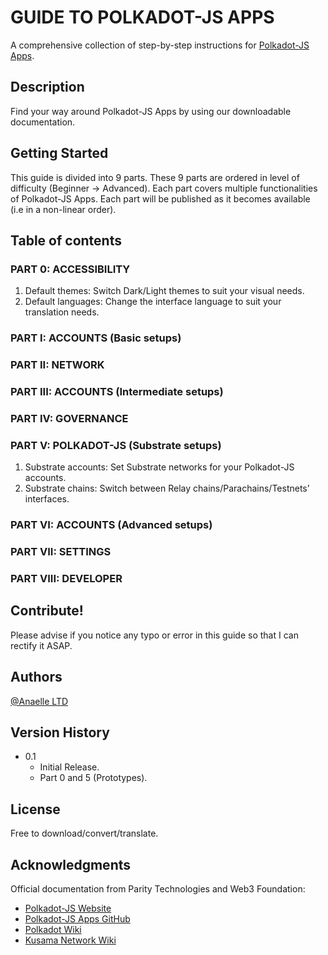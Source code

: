 # GUIDE TO POLKADOT-JS APPS

A comprehensive collection of step-by-step instructions for [Polkadot-JS Apps](https://polkadot.js.org/apps/#/accounts).


## Description

Find your way around Polkadot-JS Apps by using our downloadable documentation.


## Getting Started
This guide is divided into 9 parts.
These 9 parts are ordered in level of difficulty (Beginner -> Advanced).
Each part covers multiple functionalities of Polkadot-JS Apps.
Each part will be published as it becomes available (i.e in a non-linear order).


## Table of contents

### PART 0: ACCESSIBILITY
1.	Default themes: Switch Dark/Light themes to suit your visual needs.
2.	Default languages: Change the interface language to suit your translation needs.

### PART I: ACCOUNTS (Basic setups)

### PART II: NETWORK

### PART III: ACCOUNTS (Intermediate setups)

### PART IV: GOVERNANCE

### PART V: POLKADOT-JS (Substrate setups)
1.	Substrate accounts: Set Substrate networks for your Polkadot-JS accounts. 
2.	Substrate chains: Switch between Relay chains/Parachains/Testnets’ interfaces.

### PART VI: ACCOUNTS (Advanced setups)

### PART VII: SETTINGS

### PART VIII: DEVELOPER


## Contribute!

Please advise if you notice any typo or error in this guide so that I can rectify it ASAP.


## Authors

[@Anaelle LTD](https://t.me/AnaelleLTD)


## Version History

* 0.1
    * Initial Release.
    * Part 0 and 5 (Prototypes).

## License

Free to download/convert/translate.


## Acknowledgments

Official documentation from Parity Technologies and Web3 Foundation:
* [Polkadot-JS Website](https://polkadot.js.org/docs/ )
* [Polkadot-JS Apps GitHub](https://github.com/polkadot-js/apps)
* [Polkadot Wiki](https://wiki.polkadot.network/)
* [Kusama Network Wiki](https://guide.kusama.network/docs/contributing/)
